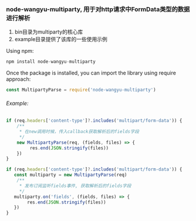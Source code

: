### node-wangyu-multiparty, 用于对http请求中FormData类型的数据进行解析
1. bin目录为multiparty的核心库
2. example目录提供了该库的一些使用示例

Using npm:
```javascript
npm install node-wangyu-multiparty
```
Once the package is installed, you can import the library using require approach:
```javascript
const MultipartyParse = require('node-wangyu-multiparty')
```
###### Example:
```javascript
if (req.headers['content-type']?.includes('multipart/form-data')) {  
    /**
     * 在new调用时候，传入callback获取解析后的fields字段
     */
    new MultipartyParse(req, (fields, files) => {
         res.end(JSON.stringify(files))
    })
}

if (req.headers['content-type']?.includes('multipart/form-data')) {  
   const multiparty = new MultipartyParse(req)
    /**
     * 发布订阅监听fields事件, 获取解析后的fields字段
     */
   multiparty.on('fields', (fields, files) => {
        res.end(JSON.stringify(files))
   })
}
```